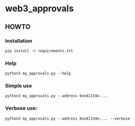 # web3_approvals

## HOWTO
### Installation
``` 
pip install -r requirements.txt
```
### Help
```
python3 my_approvals.py --help
```

### Simple use
```
python3 my_approvals.py --address 0xe41134e.... 
```

### Verbose use:

```
python3 my_approvals.py --address 0xe41134e.... --verbose
```

